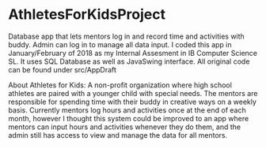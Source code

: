 # AthletesForKidsProject
Database app that lets mentors log in and record time and activities with buddy. Admin can log in to manage all data input. 
I coded this app in January/February of 2018 as my Internal Assesment in IB Computer Science SL. 
It uses SQL Database as well as JavaSwing interface. 
All original code can be found under src/AppDraft


About Athletes for Kids:
A non-profit organization where high school athletes are paired with a younger child with special needs. The mentors are responsible for spending time with their buddy in creative ways on a weekly basis. Currently mentors log hours and activities once at the end of each month, however I thought this system could be improved to an app where mentors can input hours and activities whenever they do them, and the admin still has access to view and manage the data for all mentors. 
